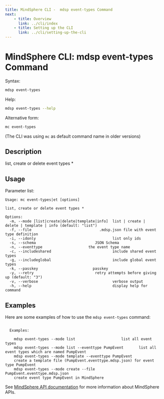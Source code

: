 ```yaml
---
title: MindSphere CLI -  mdsp event-types Command
next:
    - title: Overview
      link: ../cli/index
    - title: Setting up the CLI
      link: ../cli/setting-up-the-cli
---
```


# MindSphere CLI: mdsp event-types Command

Syntax:

```bash
mdsp event-types
```

Help:

```bash
mdsp event-types --help
```

Alternative form:

```bash
mc event-types
```

(The CLI was using `mc` as default command name in older versions)

## Description

list, create or delete event types *

## Usage

Parameter list:

```text
Usage: mc event-types|et [options]

list, create or delete event types *

Options:
  -m, --mode [list|create|delete|template|info]  list | create | delete | template | info (default: "list")
  -f, --file                               .mdsp.json file with event type definition
  -i, --idonly                                   list only ids
  -s, --schema                           JSON Schema
  -n, --eventtype                     the event type name
  -c, --includeshared                            include shared event types
  -g, --includeglobal                            include global event types
  -k, --passkey                         passkey
  -y, --retry                            retry attempts before giving up (default: "3")
  -v, --verbose                                  verbose output
  -h, --help                                     display help for command

```

## Examples

Here are some examples of how to use the `mdsp event-types` command:

```text

  Examples:

    mdsp event-types --mode list 					 list all event types
    mdsp event-types --mode list --eventtype PumpEvent		 list all event types which are named PumpEvent
    mdsp event-types --mode template --eventtype PumpEvent 
	create a template file (PumpEvent.eventtype.mdsp.json) for event type PumpEvent
    mdsp event-types --mode create --file PumpEvent.eventtype.mdsp.json 
	create event type PumpEvent in MindSphere

```

See [MindSphere API documentation](https://documentation.mindsphere.io/MindSphere/apis/index.html) for more information about MindSphere APIs.
